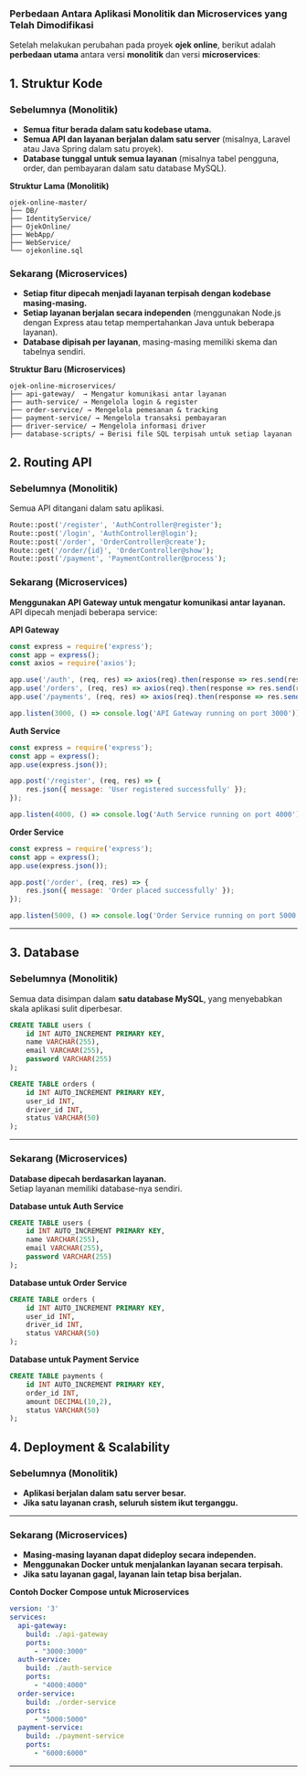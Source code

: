 ### Perbedaan Antara Aplikasi Monolitik dan Microservices yang Telah Dimodifikasi

Setelah melakukan perubahan pada proyek **ojek online**, berikut adalah **perbedaan utama** antara versi **monolitik** dan versi **microservices**:


## **1. Struktur Kode**
###  Sebelumnya (Monolitik)
- **Semua fitur berada dalam satu kodebase utama.**
- **Semua API dan layanan berjalan dalam satu server** (misalnya, Laravel atau Java Spring dalam satu proyek).
- **Database tunggal untuk semua layanan** (misalnya tabel pengguna, order, dan pembayaran dalam satu database MySQL).

 **Struktur Lama (Monolitik)**
```
ojek-online-master/
├── DB/
├── IdentityService/
├── OjekOnline/
├── WebApp/
├── WebService/
└── ojekonline.sql
```



### Sekarang (Microservices)
- **Setiap fitur dipecah menjadi layanan terpisah dengan kodebase masing-masing.**
- **Setiap layanan berjalan secara independen** (menggunakan Node.js dengan Express atau tetap mempertahankan Java untuk beberapa layanan).
- **Database dipisah per layanan**, masing-masing memiliki skema dan tabelnya sendiri.

 **Struktur Baru (Microservices)**
```
ojek-online-microservices/
├── api-gateway/  → Mengatur komunikasi antar layanan
├── auth-service/ → Mengelola login & register
├── order-service/ → Mengelola pemesanan & tracking
├── payment-service/ → Mengelola transaksi pembayaran
├── driver-service/ → Mengelola informasi driver
├── database-scripts/ → Berisi file SQL terpisah untuk setiap layanan
```



## **2. Routing API**
###  Sebelumnya (Monolitik)
Semua API ditangani dalam satu aplikasi.

```php
Route::post('/register', 'AuthController@register');
Route::post('/login', 'AuthController@login');
Route::post('/order', 'OrderController@create');
Route::get('/order/{id}', 'OrderController@show');
Route::post('/payment', 'PaymentController@process');
```



###  Sekarang (Microservices)
**Menggunakan API Gateway untuk mengatur komunikasi antar layanan.**
API dipecah menjadi beberapa service:

 **API Gateway**
```js
const express = require('express');
const app = express();
const axios = require('axios');

app.use('/auth', (req, res) => axios(req).then(response => res.send(response.data)));
app.use('/orders', (req, res) => axios(req).then(response => res.send(response.data)));
app.use('/payments', (req, res) => axios(req).then(response => res.send(response.data)));

app.listen(3000, () => console.log('API Gateway running on port 3000'));
```

 **Auth Service**
```js
const express = require('express');
const app = express();
app.use(express.json());

app.post('/register', (req, res) => {
    res.json({ message: 'User registered successfully' });
});

app.listen(4000, () => console.log('Auth Service running on port 4000'));
```

 **Order Service**
```js
const express = require('express');
const app = express();
app.use(express.json());

app.post('/order', (req, res) => {
    res.json({ message: 'Order placed successfully' });
});

app.listen(5000, () => console.log('Order Service running on port 5000'));
```

---

## **3. Database**
###  Sebelumnya (Monolitik)
Semua data disimpan dalam **satu database MySQL**, yang menyebabkan skala aplikasi sulit diperbesar.

```sql
CREATE TABLE users (
    id INT AUTO_INCREMENT PRIMARY KEY,
    name VARCHAR(255),
    email VARCHAR(255),
    password VARCHAR(255)
);

CREATE TABLE orders (
    id INT AUTO_INCREMENT PRIMARY KEY,
    user_id INT,
    driver_id INT,
    status VARCHAR(50)
);
```

---

###  Sekarang (Microservices)
**Database dipecah berdasarkan layanan.**  
Setiap layanan memiliki database-nya sendiri.

 **Database untuk Auth Service**
```sql
CREATE TABLE users (
    id INT AUTO_INCREMENT PRIMARY KEY,
    name VARCHAR(255),
    email VARCHAR(255),
    password VARCHAR(255)
);
```

 **Database untuk Order Service**
```sql
CREATE TABLE orders (
    id INT AUTO_INCREMENT PRIMARY KEY,
    user_id INT,
    driver_id INT,
    status VARCHAR(50)
);
```

 **Database untuk Payment Service**
```sql
CREATE TABLE payments (
    id INT AUTO_INCREMENT PRIMARY KEY,
    order_id INT,
    amount DECIMAL(10,2),
    status VARCHAR(50)
);
```



## **4. Deployment & Scalability**
###  Sebelumnya (Monolitik)
- **Aplikasi berjalan dalam satu server besar.**
- **Jika satu layanan crash, seluruh sistem ikut terganggu.**

---

### Sekarang (Microservices)
- **Masing-masing layanan dapat dideploy secara independen.**
- **Menggunakan Docker untuk menjalankan layanan secara terpisah.**
- **Jika satu layanan gagal, layanan lain tetap bisa berjalan.**

 **Contoh Docker Compose untuk Microservices**
```yaml
version: '3'
services:
  api-gateway:
    build: ./api-gateway
    ports:
      - "3000:3000"
  auth-service:
    build: ./auth-service
    ports:
      - "4000:4000"
  order-service:
    build: ./order-service
    ports:
      - "5000:5000"
  payment-service:
    build: ./payment-service
    ports:
      - "6000:6000"
```

---
